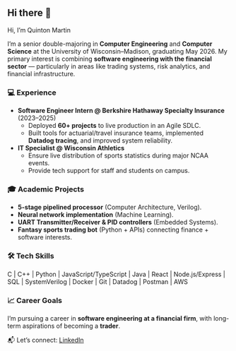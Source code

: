 ## Hi there 👋

<!--
**qqjettzFTL/qqjettzFTL** is a ✨ _special_ ✨ repository because its `README.md` (this file) appears on your GitHub profile.

Here are some ideas to get you started:

- 🔭 I’m currently working on ...
- 🌱 I’m currently learning ...
- 👯 I’m looking to collaborate on ...
- 🤔 I’m looking for help with ...
- 💬 Ask me about ...
- 📫 How to reach me: ...
- 😄 Pronouns: ...
- ⚡ Fun fact: ...
-->

Hi, I’m Quinton Martin  

I’m a senior double-majoring in **Computer Engineering** and **Computer Science** at the University of Wisconsin–Madison, graduating May 2026. My primary interest is combining **software engineering with the financial sector** — particularly in areas like trading systems, risk analytics, and financial infrastructure.  

### 💻 Experience
- **Software Engineer Intern @ Berkshire Hathaway Specialty Insurance** (2023–2025)  
  - Deployed **60+ projects** to live production in an Agile SDLC.  
  - Built tools for actuarial/travel insurance teams, implemented **Datadog tracing**, and improved system reliability.  
- **IT Specialist @ Wisconsin Athletics**  
  - Ensure live distribution of sports statistics during major NCAA events.  
  - Provide tech support for staff and students on campus.  

### 🎓 Academic Projects
- **5-stage pipelined processor** (Computer Architecture, Verilog).  
- **Neural network implementation** (Machine Learning).  
- **UART Transmitter/Receiver & PID controllers** (Embedded Systems).  
- **Fantasy sports trading bot** (Python + APIs) connecting finance + software interests.  

### 🛠️ Tech Skills
C | C++ | Python | JavaScript/TypeScript | Java | React | Node.js/Express | SQL | SystemVerilog | Docker | Git | Datadog | Postman | AWS  

### 📈 Career Goals
I’m pursuing a career in **software engineering at a financial firm**, with long-term aspirations of becoming a **trader**.  

📬 Let’s connect: [LinkedIn](https://www.linkedin.com/in/quinton-martin-525345264/) 

